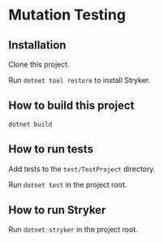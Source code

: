 # Mutation Testing

## Installation

Clone this project.

Run `dotnet tool restore` to install Stryker.

## How to build this project

`dotnet build`

## How to run tests

Add tests to the `test/TestProject` directory.

Run `dotnet test` in the project root.

## How to run Stryker

Run `dotnet stryker` in the project root.
